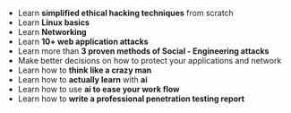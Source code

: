 
- Learn **simplified ethical hacking techniques** from scratch
- Learn **Linux basics**
- Learn **Networking**
- Learn **10+ web application attacks**
- Learn more than **3 proven methods of Social - Engineering attacks**
- Make better decisions on how to protect your applications and network
- Learn how to **think like a crazy man**
- Learn how to **actually learn** with **ai** 
- Learn how to use **ai to ease your work flow** 
- Learn how to **write a professional penetration testing report**